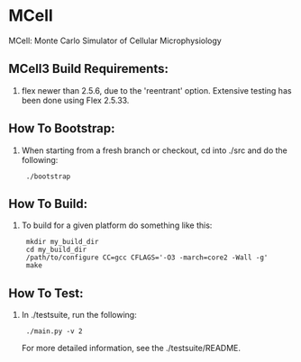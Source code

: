MCell
=====

MCell: Monte Carlo Simulator of Cellular Microphysiology


MCell3 Build Requirements:
--------------------------

1. flex newer than 2.5.6, due to the 'reentrant' option.  Extensive testing
     has been done using Flex 2.5.33.


How To Bootstrap:
-----------------

1. When starting from a fresh branch or checkout, cd into ./src and do the following: 

        ./bootstrap


How To Build:
-------------

1. To build for a given platform do something like this:

        mkdir my_build_dir
        cd my_build_dir
        /path/to/configure CC=gcc CFLAGS='-O3 -march=core2 -Wall -g' 
        make


How To Test:
------------

1. In ./testsuite, run the following:
  
        ./main.py -v 2
  
    For more detailed information, see the ./testsuite/README.
